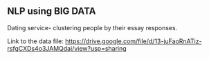 ## NLP using BIG DATA
Dating service- clustering people by their essay responses.

Link to the data file: https://drive.google.com/file/d/13-juFaoRnATiz-rsfgCXDs4o3JAMQdaj/view?usp=sharing
